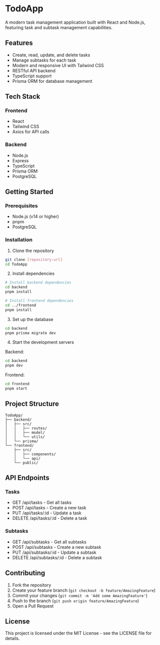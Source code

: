 # TodoApp

A modern task management application built with React and Node.js, featuring task and subtask management capabilities.

## Features

- Create, read, update, and delete tasks
- Manage subtasks for each task
- Modern and responsive UI with Tailwind CSS
- RESTful API backend
- TypeScript support
- Prisma ORM for database management

## Tech Stack

### Frontend
- React
- Tailwind CSS
- Axios for API calls

### Backend
- Node.js
- Express
- TypeScript
- Prisma ORM
- PostgreSQL

## Getting Started

### Prerequisites
- Node.js (v14 or higher)
- pnpm
- PostgreSQL

### Installation

1. Clone the repository
```bash
git clone [repository-url]
cd TodoApp
```

2. Install dependencies
```bash
# Install backend dependencies
cd backend
pnpm install

# Install frontend dependencies
cd ../frontend
pnpm install
```

3. Set up the database
```bash
cd backend
pnpm prisma migrate dev
```

4. Start the development servers

Backend:
```bash
cd backend
pnpm dev
```

Frontend:
```bash
cd frontend
pnpm start
```

## Project Structure

```
TodoApp/
├── backend/
│   ├── src/
│   │   ├── routes/
│   │   ├── model/
│   │   └── utils/
│   └── prisma/
└── frontend/
    ├── src/
    │   ├── components/
    │   └── api/
    └── public/
```

## API Endpoints

### Tasks
- GET /api/tasks - Get all tasks
- POST /api/tasks - Create a new task
- PUT /api/tasks/:id - Update a task
- DELETE /api/tasks/:id - Delete a task

### Subtasks
- GET /api/subtasks - Get all subtasks
- POST /api/subtasks - Create a new subtask
- PUT /api/subtasks/:id - Update a subtask
- DELETE /api/subtasks/:id - Delete a subtask

## Contributing

1. Fork the repository
2. Create your feature branch (`git checkout -b feature/AmazingFeature`)
3. Commit your changes (`git commit -m 'Add some AmazingFeature'`)
4. Push to the branch (`git push origin feature/AmazingFeature`)
5. Open a Pull Request

## License

This project is licensed under the MIT License - see the LICENSE file for details.
